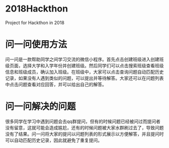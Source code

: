 # 2018Hackthon
Project for Hackthon in 2018

# 问一问使用方法
问一问是一款帮助同学之间学习交流的微信小程序。首先点击创建班级进入创建班级页面，选择大学和入学年份并创建班级。然后同学们可以点击搜索班级查看班级信息和班级成员，确认加入班级。在班级中，大家可以点击查询问题自动匹配历史记录，如果没有人遇到类似的问题，可以提出并等待解答。大家还可以在问题列表中点击问题查看对应回答，并可以给出自己的解答。

# 问一问解决的问题
很多同学在学习中遇到问题会去qq群提问，但有的时候问题已经被问过而提问者没有留意，这就可能会造成尴尬，还有的时候问题被大家水群刷过去了，导致问题没有了结果。问一问将大家的提问以问题列表的形式展示以方便解答，并且提问时可以自动匹配历史记录，因此就避免了重复提问。